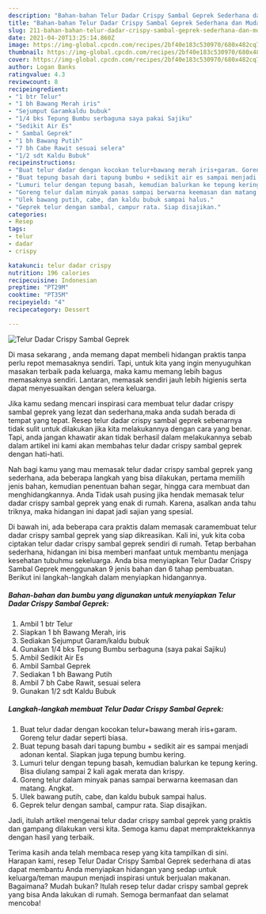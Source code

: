 ```yaml
---
description: "Bahan-bahan Telur Dadar Crispy Sambal Geprek Sederhana dan Mudah Dibuat"
title: "Bahan-bahan Telur Dadar Crispy Sambal Geprek Sederhana dan Mudah Dibuat"
slug: 211-bahan-bahan-telur-dadar-crispy-sambal-geprek-sederhana-dan-mudah-dibuat
date: 2021-04-20T13:25:14.860Z
image: https://img-global.cpcdn.com/recipes/2bf40e183c530970/680x482cq70/telur-dadar-crispy-sambal-geprek-foto-resep-utama.jpg
thumbnail: https://img-global.cpcdn.com/recipes/2bf40e183c530970/680x482cq70/telur-dadar-crispy-sambal-geprek-foto-resep-utama.jpg
cover: https://img-global.cpcdn.com/recipes/2bf40e183c530970/680x482cq70/telur-dadar-crispy-sambal-geprek-foto-resep-utama.jpg
author: Logan Banks
ratingvalue: 4.3
reviewcount: 8
recipeingredient:
- "1 btr Telur"
- "1 bh Bawang Merah iris"
- "Sejumput Garamkaldu bubuk"
- "1/4 bks Tepung Bumbu serbaguna saya pakai Sajiku"
- "Sedikit Air Es"
- " Sambal Geprek"
- "1 bh Bawang Putih"
- "7 bh Cabe Rawit sesuai selera"
- "1/2 sdt Kaldu Bubuk"
recipeinstructions:
- "Buat telur dadar dengan kocokan telur+bawang merah iris+garam. Goreng telur dadar seperti biasa."
- "Buat tepung basah dari tapung bumbu + sedikit air es sampai menjadi adonan kental. Siapkan juga tepung bumbu kering."
- "Lumuri telur dengan tepung basah, kemudian balurkan ke tepung kering. Bisa diulang sampai 2 kali agak merata dan krispy."
- "Goreng telur dalam minyak panas sampai berwarna keemasan dan matang. Angkat."
- "Ulek bawang putih, cabe, dan kaldu bubuk sampai halus."
- "Geprek telur dengan sambal, campur rata. Siap disajikan."
categories:
- Resep
tags:
- telur
- dadar
- crispy

katakunci: telur dadar crispy 
nutrition: 196 calories
recipecuisine: Indonesian
preptime: "PT29M"
cooktime: "PT35M"
recipeyield: "4"
recipecategory: Dessert

---
```



![Telur Dadar Crispy Sambal Geprek](https://img-global.cpcdn.com/recipes/2bf40e183c530970/680x482cq70/telur-dadar-crispy-sambal-geprek-foto-resep-utama.jpg)

Di masa  sekarang , anda memang dapat membeli hidangan praktis tanpa perlu repot memasaknya sendiri. Tapi, untuk kita yang ingin menyuguhkan masakan terbaik pada keluarga, maka kamu memang lebih bagus memasaknya sendiri. Lantaran, memasak sendiri jauh lebih higienis serta dapat menyesuaikan dengan selera keluarga.

Jika kamu sedang mencari inspirasi cara membuat telur dadar crispy sambal geprek yang lezat dan sederhana,maka anda sudah berada di tempat yang tepat. Resep telur dadar crispy sambal geprek  sebenarnya tidak sulit untuk dilakukan jika kita melakukannya dengan cara yang benar. Tapi, anda jangan khawatir akan tidak berhasil dalam melakukannya 
sebab dalam artikel ini kami akan membahas telur dadar crispy sambal geprek dengan hati-hati.  



Nah bagi kamu yang mau memasak telur dadar crispy sambal geprek yang sederhana, ada beberapa langkah yang bisa dilakukan, pertama memilih jenis bahan, kemudian penentuan bahan segar, hingga cara membuat dan menghidangkannya. Anda Tidak usah pusing jika hendak memasak telur dadar crispy sambal geprek yang enak di rumah. Karena, asalkan anda  tahu triknya, maka hidangan ini dapat jadi sajian yang spesial.

Di bawah ini, ada beberapa cara praktis  dalam memasak caramembuat telur dadar crispy sambal geprek yang siap dikreasikan. Kali ini, yuk kita coba ciptakan telur dadar crispy sambal geprek sendiri di rumah. Tetap berbahan sederhana, hidangan ini bisa memberi manfaat untuk membantu menjaga kesehatan tubuhmu sekeluarga. Anda bisa menyiapkan Telur Dadar Crispy Sambal Geprek menggunakan 9 jenis bahan dan 6 tahap pembuatan. Berikut ini langkah-langkah dalam menyiapkan hidangannya.

<!--inarticleads1-->

##### Bahan-bahan dan bumbu yang digunakan untuk menyiapkan Telur Dadar Crispy Sambal Geprek:

1. Ambil 1 btr Telur
1. Siapkan 1 bh Bawang Merah, iris
1. Sediakan Sejumput Garam/kaldu bubuk
1. Gunakan 1/4 bks Tepung Bumbu serbaguna (saya pakai Sajiku)
1. Ambil Sedikit Air Es
1. Ambil  Sambal Geprek
1. Sediakan 1 bh Bawang Putih
1. Ambil 7 bh Cabe Rawit, sesuai selera
1. Gunakan 1/2 sdt Kaldu Bubuk




<!--inarticleads2-->

##### Langkah-langkah membuat Telur Dadar Crispy Sambal Geprek:

1. Buat telur dadar dengan kocokan telur+bawang merah iris+garam. Goreng telur dadar seperti biasa.
1. Buat tepung basah dari tapung bumbu + sedikit air es sampai menjadi adonan kental. Siapkan juga tepung bumbu kering.
1. Lumuri telur dengan tepung basah, kemudian balurkan ke tepung kering. Bisa diulang sampai 2 kali agak merata dan krispy.
1. Goreng telur dalam minyak panas sampai berwarna keemasan dan matang. Angkat.
1. Ulek bawang putih, cabe, dan kaldu bubuk sampai halus.
1. Geprek telur dengan sambal, campur rata. Siap disajikan.




Jadi, itulah artikel mengenai  telur dadar crispy sambal geprek  yang praktis dan gampang dilakukan versi kita. Semoga kamu dapat mempraktekkannya dengan hasil yang terbaik. 

Terima kasih anda telah membaca resep yang kita tampilkan di sini. Harapan kami, resep  Telur Dadar Crispy Sambal Geprek sederhana di atas dapat membantu Anda menyiapkan hidangan yang sedap untuk keluarga/teman maupun menjadi inspirasi untuk berjualan makanan. Bagaimana? Mudah bukan? Itulah resep telur dadar crispy sambal geprek yang bisa Anda lakukan di rumah. Semoga bermanfaat dan selamat mencoba!

